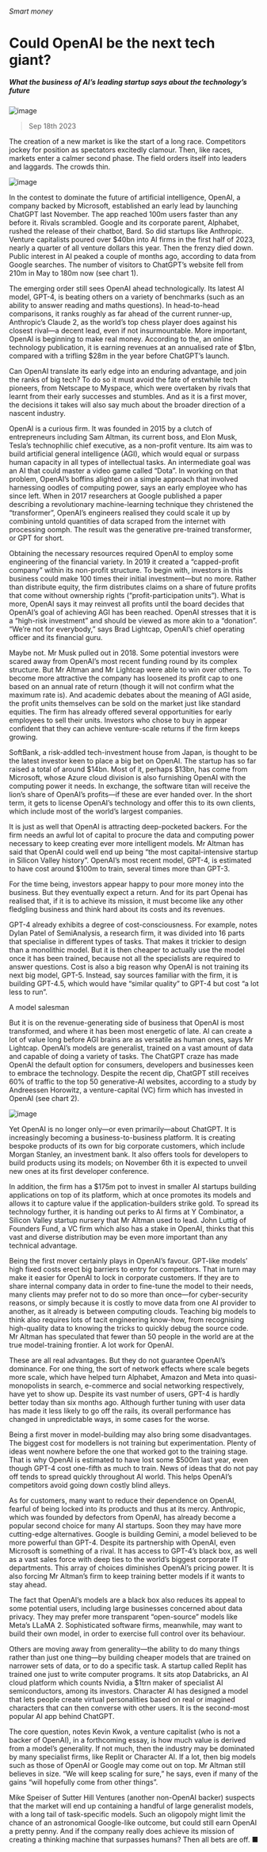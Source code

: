 ###### Smart money
# Could OpenAI be the next tech giant? 
##### What the business of AI’s leading startup says about the technology’s future 
![image](images/20230923_WBD001.jpg) 
> Sep 18th 2023 
The creation of a new market is like the start of a long race. Competitors jockey for position as spectators excitedly clamour. Then, like races, markets enter a calmer second phase. The field orders itself into leaders and laggards. The crowds thin. 
![image](images/20230923_WBC642.png) 

In the contest to dominate the future of artificial intelligence, OpenAI, a company backed by Microsoft, established an early lead by launching ChatGPT last November. The app reached 100m users faster than any before it. Rivals scrambled. Google and its corporate parent, Alphabet, rushed the release of their chatbot, Bard. So did startups like Anthropic. Venture capitalists poured over $40bn into AI firms in the first half of 2023, nearly a quarter of all venture dollars this year. Then the frenzy died down. Public interest in AI peaked a couple of months ago, according to data from Google searches. The number of visitors to ChatGPT’s website fell from 210m in May to 180m now (see chart 1). 
The emerging order still sees OpenAI ahead technologically. Its latest AI model, GPT-4, is beating others on a variety of benchmarks (such as an ability to answer reading and maths questions). In head-to-head comparisons, it ranks roughly as far ahead of the current runner-up, Anthropic’s Claude 2, as the world’s top chess player does against his closest rival—a decent lead, even if not insurmountable. More important, OpenAI is beginning to make real money. According to the, an online technology publication, it is earning revenues at an annualised rate of $1bn, compared with a trifling $28m in the year before ChatGPT’s launch.
Can OpenAI translate its early edge into an enduring advantage, and join the ranks of big tech? To do so it must avoid the fate of erstwhile tech pioneers, from Netscape to Myspace, which were overtaken by rivals that learnt from their early successes and stumbles. And as it is a first mover, the decisions it takes will also say much about the broader direction of a nascent industry.
OpenAI is a curious firm. It was founded in 2015 by a clutch of entrepreneurs including Sam Altman, its current boss, and Elon Musk, Tesla’s technophilic chief executive, as a non-profit venture. Its aim was to build artificial general intelligence (AGI), which would equal or surpass human capacity in all types of intellectual tasks. An intermediate goal was an AI that could master a video game called “Dota”. In working on that problem, OpenAI’s boffins alighted on a simple approach that involved harnessing oodles of computing power, says an early employee who has since left. When in 2017 researchers at Google published a paper describing a revolutionary machine-learning technique they christened the “transformer”, OpenAI’s engineers realised they could scale it up by combining untold quantities of data scraped from the internet with processing oomph. The result was the generative pre-trained transformer, or GPT for short.
Obtaining the necessary resources required OpenAI to employ some engineering of the financial variety. In 2019 it created a “capped-profit company” within its non-profit structure. To begin with, investors in this business could make 100 times their initial investment—but no more. Rather than distribute equity, the firm distributes claims on a share of future profits that come without ownership rights (“profit-participation units”). What is more, OpenAI says it may reinvest all profits until the board decides that OpenAI’s goal of achieving AGI has been reached. OpenAI stresses that it is a “high-risk investment” and should be viewed as more akin to a “donation”. “We’re not for everybody,” says Brad Lightcap, OpenAI’s chief operating officer and its financial guru.
Maybe not. Mr Musk pulled out in 2018. Some potential investors were scared away from OpenAI’s most recent funding round by its complex structure. But Mr Altman and Mr Lightcap were able to win over others. To become more attractive the company has loosened its profit cap to one based on an annual rate of return (though it will not confirm what the maximum rate is). And academic debates about the meaning of AGI aside, the profit units themselves can be sold on the market just like standard equities. The firm has already offered several opportunities for early employees to sell their units. Investors who chose to buy in appear confident that they can achieve venture-scale returns if the firm keeps growing. 
SoftBank, a risk-addled tech-investment house from Japan, is thought to be the latest investor keen to place a big bet on OpenAI. The startup has so far raised a total of around $14bn. Most of it, perhaps $13bn, has come from Microsoft, whose Azure cloud division is also furnishing OpenAI with the computing power it needs. In exchange, the software titan will receive the lion’s share of OpenAI’s profits—if these are ever handed over. In the short term, it gets to license OpenAI’s technology and offer this to its own clients, which include most of the world’s largest companies.
It is just as well that OpenAI is attracting deep-pocketed backers. For the firm needs an awful lot of capital to procure the data and computing power necessary to keep creating ever more intelligent models. Mr Altman has said that OpenAI could well end up being “the most capital-intensive startup in Silicon Valley history”. OpenAI’s most recent model, GPT-4, is estimated to have cost around $100m to train, several times more than GPT-3. 
For the time being, investors appear happy to pour more money into the business. But they eventually expect a return. And for its part Openai has realised that, if it is to achieve its mission, it must become like any other fledgling business and think hard about its costs and its revenues.
GPT-4 already exhibits a degree of cost-consciousness. For example, notes Dylan Patel of SemiAnalysis, a research firm, it was divided into 16 parts that specialise in different types of tasks. That makes it trickier to design than a monolithic model. But it is then cheaper to actually use the model once it has been trained, because not all the specialists are required to answer questions. Cost is also a big reason why OpenAI is not training its next big model, GPT-5. Instead, say sources familiar with the firm, it is building GPT-4.5, which would have “similar quality” to GPT-4 but cost “a lot less to run”. 
A model salesman
But it is on the revenue-generating side of business that OpenAI is most transformed, and where it has been most energetic of late. AI can create a lot of value long before AGI brains are as versatile as human ones, says Mr Lightcap. OpenAI’s models are generalist, trained on a vast amount of data and capable of doing a variety of tasks. The ChatGPT craze has made OpenAI the default option for consumers, developers and businesses keen to embrace the technology. Despite the recent dip, ChatGPT still receives 60% of traffic to the top 50 generative-AI websites, according to a study by Andreessen Horowitz, a venture-capital (VC) firm which has invested in OpenAI (see chart 2). 
![image](images/20230923_WBC644.png) 

Yet OpenAI is no longer only—or even primarily—about ChatGPT. It is increasingly becoming a business-to-business platform. It is creating bespoke products of its own for big corporate customers, which include Morgan Stanley, an investment bank. It also offers tools for developers to build products using its models; on November 6th it is expected to unveil new ones at its first developer conference. 
In addition, the firm has a $175m pot to invest in smaller AI startups building applications on top of its platform, which at once promotes its models and allows it to capture value if the application-builders strike gold. To spread its technology further, it is handing out perks to AI firms at Y Combinator, a Silicon Valley startup nursery that Mr Altman used to lead. John Luttig of Founders Fund, a VC firm which also has a stake in OpenAI, thinks that this vast and diverse distribution may be even more important than any technical advantage.
Being the first mover certainly plays in OpenAI’s favour. GPT-like models’ high fixed costs erect big barriers to entry for competitors. That in turn may make it easier for OpenAI to lock in corporate customers. If they are to share internal company data in order to fine-tune the model to their needs, many clients may prefer not to do so more than once—for cyber-security reasons, or simply because it is costly to move data from one AI provider to another, as it already is between computing clouds. Teaching big models to think also requires lots of tacit engineering know-how, from recognising high-quality data to knowing the tricks to quickly debug the source code. Mr Altman has speculated that fewer than 50 people in the world are at the true model-training frontier. A lot work for OpenAI. 
These are all real advantages. But they do not guarantee OpenAI’s dominance. For one thing, the sort of network effects where scale begets more scale, which have helped turn Alphabet, Amazon and Meta into quasi-monopolists in search, e-commerce and social networking respectively, have yet to show up. Despite its vast number of users, GPT-4 is hardly better today than six months ago. Although further tuning with user data has made it less likely to go off the rails, its overall performance has changed in unpredictable ways, in some cases for the worse.
Being a first mover in model-building may also bring some disadvantages. The biggest cost for modellers is not training but experimentation. Plenty of ideas went nowhere before the one that worked got to the training stage. That is why OpenAI is estimated to have lost some $500m last year, even though GPT-4 cost one-fifth as much to train. News of ideas that do not pay off tends to spread quickly throughout AI world. This helps OpenAI’s competitors avoid going down costly blind alleys.
As for customers, many want to reduce their dependence on OpenAI, fearful of being locked into its products and thus at its mercy. Anthropic, which was founded by defectors from OpenAI, has already become a popular second choice for many AI startups. Soon they may have more cutting-edge alternatives. Google is building Gemini, a model believed to be more powerful than GPT-4. Despite its partnership with OpenAI, even Microsoft is something of a rival. It has access to GPT-4’s black box, as well as a vast sales force with deep ties to the world’s biggest corporate IT departments. This array of choices diminishes OpenAI’s pricing power. It is also forcing Mr Altman’s firm to keep training better models if it wants to stay ahead. 
The fact that OpenAI’s models are a black box also reduces its appeal to some potential users, including large businesses concerned about data privacy. They may prefer more transparent “open-source” models like Meta’s LLaMA 2. Sophisticated software firms, meanwhile, may want to build their own model, in order to exercise full control over its behaviour.
Others are moving away from generality—the ability to do many things rather than just one thing—by building cheaper models that are trained on narrower sets of data, or to do a specific task. A startup called Replit has trained one just to write computer programs. It sits atop Databricks, an AI cloud platform which counts Nvidia, a $1trn maker of specialist AI semiconductors, among its investors. Character AI has designed a model that lets people create virtual personalities based on real or imagined characters that can then converse with other users. It is the second-most popular AI app behind ChatGPT. 
The core question, notes Kevin Kwok, a venture capitalist (who is not a backer of OpenAI), in a forthcoming essay, is how much value is derived from a model’s generality. If not much, then the industry may be dominated by many specialist firms, like Replit or Character AI. If a lot, then big models such as those of OpenAI or Google may come out on top. Mr Altman still believes in size. “We will keep scaling for sure,” he says, even if many of the gains “will hopefully come from other things”. 
Mike Speiser of Sutter Hill Ventures (another non-OpenAI backer) suspects that the market will end up containing a handful of large generalist models, with a long tail of task-specific models. Such an oligopoly might limit the chance of an astronomical Google-like outcome, but could still earn OpenAI a pretty penny. And if the company really does achieve its mission of creating a thinking machine that surpasses humans? Then all bets are off. ■



